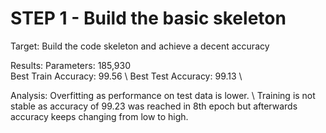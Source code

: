 # STEP 1 - Build the basic skeleton 

Target:
Build the code skeleton and achieve a decent accuracy

Results:
Parameters: 185,930 \
Best Train Accuracy: 99.56 \ 
Best Test Accuracy: 99.13 \ 

Analysis:
Overfitting as performance on test data is lower. \ 
Training is not stable as accuracy of 99.23 was reached in 8th epoch but afterwards accuracy keeps changing from low to high.
